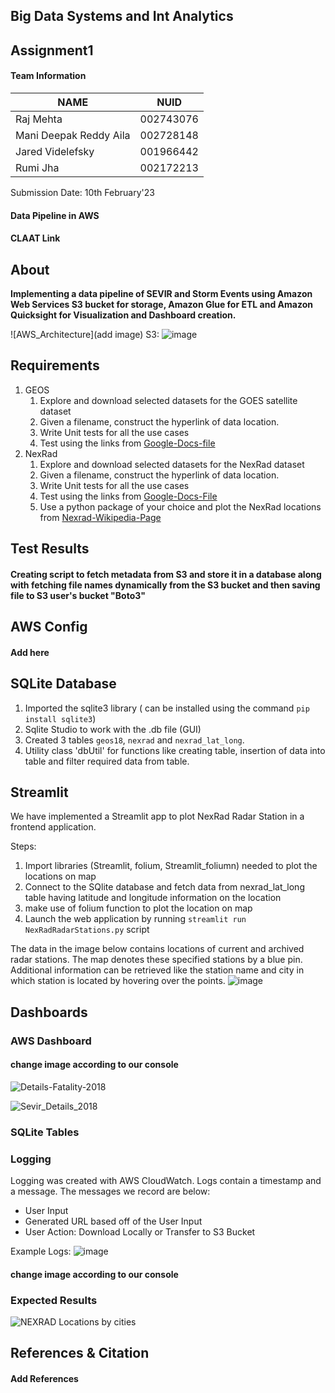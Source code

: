 ## Big Data Systems and Int Analytics

## Assignment1

#### Team Information

| NAME                      |     NUID        |
|---------------------------|-----------------|
|   Raj Mehta               |   002743076     |
|   Mani Deepak Reddy Aila  |   002728148     |
|   Jared Videlefsky        |   001966442     |
|   Rumi Jha                |   002172213     |
 
 Submission Date: 10th February'23

#### Data Pipeline in AWS

#### CLAAT Link



## About

**Implementing a data pipeline of SEVIR and Storm Events using Amazon Web Services S3 bucket for storage,
Amazon Glue for ETL and Amazon Quicksight for Visualization and Dashboard creation.**

![AWS_Architecture](add image)
S3:
![image](https://user-images.githubusercontent.com/47637485/217303369-17c5a261-d876-4090-8afd-61b0aae98825.png)

## Requirements

1. GEOS
    1. Explore and download selected datasets for the GOES satellite dataset
    2. Given a filename, construct the hyperlink of data location.
    3. Write Unit tests for all the use cases
    4. Test using the links from [Google-Docs-file](https://docs.google.com/spreadsheets/d/1o1CLsm5OR0gH5GHbTsPWAEOGpdqqS49-P5e14ugK37Q/edit#gid=0)
2. NexRad
    1. Explore and download selected datasets for the NexRad dataset
    2. Given a filename, construct the hyperlink of data location.
    3. Write Unit tests for all the use cases
    4. Test using the links from [Google-Docs-File](https://docs.google.com/spreadsheets/d/1o1CLsm5OR0gH5GHbTsPWAEOGpdqqS49-P5e14ugK37Q/edit#gid=0)
    5. Use a python package of your choice and plot the NexRad locations from [Nexrad-Wikipedia-Page](https://en.wikipedia.org/wiki/NEXRAD)

## Test Results

#### Creating script to fetch metadata from S3 and store it in a database along with fetching file names dynamically from the S3 bucket and then saving file to S3 user's bucket "Boto3"

## AWS Config

#### Add here

## SQLite Database

1. Imported the sqlite3 library ( can be installed using the command `pip install sqlite3`)
2. Sqlite Studio to work with the .db file (GUI)
3. Created 3 tables `geos18`, `nexrad` and `nexrad_lat_long`.
4. Utility class 'dbUtil' for functions like creating table, insertion of data into table and filter required data from table.

## Streamlit

We have implemented a Streamlit app to plot NexRad Radar Station in a frontend application.

Steps:
1. Import libraries (Streamlit, folium, Streamlit_foliumn) needed to plot the locations on map
2. Connect to the SQlite database and fetch data from nexrad_lat_long table having latitude and longitude information on the location
3. make use of folium function to plot the location on map
4. Launch the web application by running `streamlit run NexRadRadarStations.py` script

The data in the image below contains locations of current and archived radar stations. The map denotes these specified stations by a blue pin.
Additional information can be retrieved like the station name and city in which station is located by hovering over the points.
![image](https://user-images.githubusercontent.com/91744801/217998698-1e8d89ce-ed71-4a3e-8d77-dfc45a842986.jpg)


## Dashboards

### AWS Dashboard

#### change image according to our console

![Details-Fatality-2018](https://user-images.githubusercontent.com/59594174/110068829-88b8e980-7d44-11eb-8763-35b26129fb3d.png)

![Sevir_Details_2018](https://user-images.githubusercontent.com/59594174/110068840-8fdff780-7d44-11eb-9f4e-1ec0e1f3d5be.png)

### SQLite Tables

### Logging
Logging was created with AWS CloudWatch. Logs contain a timestamp and a message. The messages we record are below:
- User Input
- Generated URL based off of the User Input
- User Action: Download Locally or Transfer to S3 Bucket

Example Logs:
![image](https://user-images.githubusercontent.com/47637485/217996246-a39d46e0-ad0d-445a-b9ea-296f1be21abf.png)

#### change image according to our console

### Expected Results
![NEXRAD Locations by cities](https://user-images.githubusercontent.com/59594174/110068964-c9b0fe00-7d44-11eb-9c03-1f8660eca010.PNG)



## References & Citation

#### Add References
